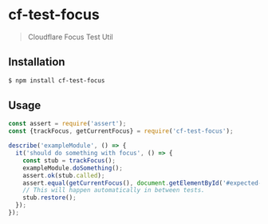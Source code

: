 # cf-test-focus

> Cloudflare Focus Test Util

## Installation

```sh
$ npm install cf-test-focus
```

## Usage

```js
const assert = require('assert');
const {trackFocus, getCurrentFocus} = require('cf-test-focus');

describe('exampleModule', () => {
  it('should do something with focus', () => {
    const stub = trackFocus();
    exampleModule.doSomething();
    assert.ok(stub.called);
    assert.equal(getCurrentFocus(), document.getElementById('#expected-focused-element'));
    // This will happen automatically in between tests.
    stub.restore();
  });
});
```
